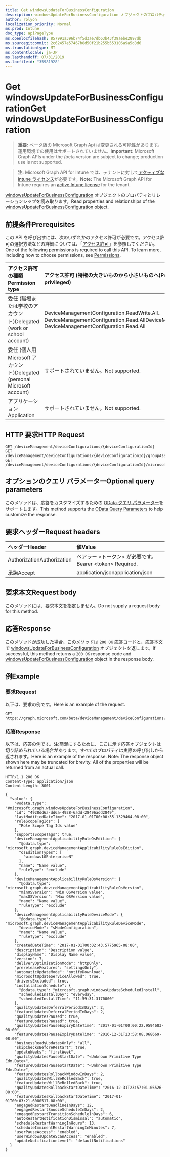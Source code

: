 ```yaml
---
title: Get windowsUpdateForBusinessConfiguration
description: windowsUpdateForBusinessConfiguration オブジェクトのプロパティとリレーションシップを読み取ります。
author: rolyon
localization_priority: Normal
ms.prod: Intune
doc_type: apiPageType
ms.openlocfilehash: 857991a396b74f5d3ae7db63b43f39aebe2897db
ms.sourcegitcommit: 2c62457e57467b8d50f21b255b553106a9a5d8d6
ms.translationtype: MT
ms.contentlocale: ja-JP
ms.lasthandoff: 07/31/2019
ms.locfileid: "35981928"
---
```

# <a name="get-windowsupdateforbusinessconfiguration"></a><span data-ttu-id="ddc0a-103">Get windowsUpdateForBusinessConfiguration</span><span class="sxs-lookup"><span data-stu-id="ddc0a-103">Get windowsUpdateForBusinessConfiguration</span></span>

> <span data-ttu-id="ddc0a-104">**重要:** ベータ版の Microsoft Graph Api は変更される可能性があります。運用環境での使用はサポートされていません。</span><span class="sxs-lookup"><span data-stu-id="ddc0a-104">**Important:** Microsoft Graph APIs under the /beta version are subject to change; production use is not supported.</span></span>

> <span data-ttu-id="ddc0a-105">**注:** Microsoft Graph API for Intune では、テナントに対して[アクティブな intune ライセンス](https://go.microsoft.com/fwlink/?linkid=839381)が必要です。</span><span class="sxs-lookup"><span data-stu-id="ddc0a-105">**Note:** The Microsoft Graph API for Intune requires an [active Intune license](https://go.microsoft.com/fwlink/?linkid=839381) for the tenant.</span></span>

<span data-ttu-id="ddc0a-106">[windowsUpdateForBusinessConfiguration](../resources/intune-deviceconfig-windowsupdateforbusinessconfiguration.md) オブジェクトのプロパティとリレーションシップを読み取ります。</span><span class="sxs-lookup"><span data-stu-id="ddc0a-106">Read properties and relationships of the [windowsUpdateForBusinessConfiguration](../resources/intune-deviceconfig-windowsupdateforbusinessconfiguration.md) object.</span></span>

## <a name="prerequisites"></a><span data-ttu-id="ddc0a-107">前提条件</span><span class="sxs-lookup"><span data-stu-id="ddc0a-107">Prerequisites</span></span>
<span data-ttu-id="ddc0a-p101">この API を呼び出すには、次のいずれかのアクセス許可が必要です。アクセス許可の選択方法などの詳細については、「[アクセス許可](/graph/permissions-reference)」を参照してください。</span><span class="sxs-lookup"><span data-stu-id="ddc0a-p101">One of the following permissions is required to call this API. To learn more, including how to choose permissions, see [Permissions](/graph/permissions-reference).</span></span>

|<span data-ttu-id="ddc0a-110">アクセス許可の種類</span><span class="sxs-lookup"><span data-stu-id="ddc0a-110">Permission type</span></span>|<span data-ttu-id="ddc0a-111">アクセス許可 (特権の大きいものから小さいものへ)</span><span class="sxs-lookup"><span data-stu-id="ddc0a-111">Permissions (from most to least privileged)</span></span>|
|:---|:---|
|<span data-ttu-id="ddc0a-112">委任 (職場または学校のアカウント)</span><span class="sxs-lookup"><span data-stu-id="ddc0a-112">Delegated (work or school account)</span></span>|<span data-ttu-id="ddc0a-113">DeviceManagementConfiguration.ReadWrite.All、DeviceManagementConfiguration.Read.All</span><span class="sxs-lookup"><span data-stu-id="ddc0a-113">DeviceManagementConfiguration.ReadWrite.All, DeviceManagementConfiguration.Read.All</span></span>|
|<span data-ttu-id="ddc0a-114">委任 (個人用 Microsoft アカウント)</span><span class="sxs-lookup"><span data-stu-id="ddc0a-114">Delegated (personal Microsoft account)</span></span>|<span data-ttu-id="ddc0a-115">サポートされていません。</span><span class="sxs-lookup"><span data-stu-id="ddc0a-115">Not supported.</span></span>|
|<span data-ttu-id="ddc0a-116">アプリケーション</span><span class="sxs-lookup"><span data-stu-id="ddc0a-116">Application</span></span>|<span data-ttu-id="ddc0a-117">サポートされていません。</span><span class="sxs-lookup"><span data-stu-id="ddc0a-117">Not supported.</span></span>|

## <a name="http-request"></a><span data-ttu-id="ddc0a-118">HTTP 要求</span><span class="sxs-lookup"><span data-stu-id="ddc0a-118">HTTP Request</span></span>
<!-- {
  "blockType": "ignored"
}
-->
``` http
GET /deviceManagement/deviceConfigurations/{deviceConfigurationId}
GET /deviceManagement/deviceConfigurations/{deviceConfigurationId}/groupAssignments/{deviceConfigurationGroupAssignmentId}/deviceConfiguration
GET /deviceManagement/deviceConfigurations/{deviceConfigurationId}/microsoft.graph.windowsDomainJoinConfiguration/networkAccessConfigurations/{deviceConfigurationId}
```

## <a name="optional-query-parameters"></a><span data-ttu-id="ddc0a-119">オプションのクエリ パラメーター</span><span class="sxs-lookup"><span data-stu-id="ddc0a-119">Optional query parameters</span></span>
<span data-ttu-id="ddc0a-120">このメソッドは、応答をカスタマイズするための [OData クエリ パラメーター](https://docs.microsoft.com/en-us/graph/query-parameters)をサポートします。</span><span class="sxs-lookup"><span data-stu-id="ddc0a-120">This method supports the [OData Query Parameters](https://docs.microsoft.com/en-us/graph/query-parameters) to help customize the response.</span></span>

## <a name="request-headers"></a><span data-ttu-id="ddc0a-121">要求ヘッダー</span><span class="sxs-lookup"><span data-stu-id="ddc0a-121">Request headers</span></span>
|<span data-ttu-id="ddc0a-122">ヘッダー</span><span class="sxs-lookup"><span data-stu-id="ddc0a-122">Header</span></span>|<span data-ttu-id="ddc0a-123">値</span><span class="sxs-lookup"><span data-stu-id="ddc0a-123">Value</span></span>|
|:---|:---|
|<span data-ttu-id="ddc0a-124">Authorization</span><span class="sxs-lookup"><span data-stu-id="ddc0a-124">Authorization</span></span>|<span data-ttu-id="ddc0a-125">ベアラー &lt;トークン&gt; が必要です。</span><span class="sxs-lookup"><span data-stu-id="ddc0a-125">Bearer &lt;token&gt; Required.</span></span>|
|<span data-ttu-id="ddc0a-126">承諾</span><span class="sxs-lookup"><span data-stu-id="ddc0a-126">Accept</span></span>|<span data-ttu-id="ddc0a-127">application/json</span><span class="sxs-lookup"><span data-stu-id="ddc0a-127">application/json</span></span>|

## <a name="request-body"></a><span data-ttu-id="ddc0a-128">要求本文</span><span class="sxs-lookup"><span data-stu-id="ddc0a-128">Request body</span></span>
<span data-ttu-id="ddc0a-129">このメソッドには、要求本文を指定しません。</span><span class="sxs-lookup"><span data-stu-id="ddc0a-129">Do not supply a request body for this method.</span></span>

## <a name="response"></a><span data-ttu-id="ddc0a-130">応答</span><span class="sxs-lookup"><span data-stu-id="ddc0a-130">Response</span></span>
<span data-ttu-id="ddc0a-131">このメソッドが成功した場合、このメソッドは `200 OK` 応答コードと、応答本文で [windowsUpdateForBusinessConfiguration](../resources/intune-deviceconfig-windowsupdateforbusinessconfiguration.md) オブジェクトを返します。</span><span class="sxs-lookup"><span data-stu-id="ddc0a-131">If successful, this method returns a `200 OK` response code and [windowsUpdateForBusinessConfiguration](../resources/intune-deviceconfig-windowsupdateforbusinessconfiguration.md) object in the response body.</span></span>

## <a name="example"></a><span data-ttu-id="ddc0a-132">例</span><span class="sxs-lookup"><span data-stu-id="ddc0a-132">Example</span></span>

### <a name="request"></a><span data-ttu-id="ddc0a-133">要求</span><span class="sxs-lookup"><span data-stu-id="ddc0a-133">Request</span></span>
<span data-ttu-id="ddc0a-134">以下は、要求の例です。</span><span class="sxs-lookup"><span data-stu-id="ddc0a-134">Here is an example of the request.</span></span>
``` http
GET https://graph.microsoft.com/beta/deviceManagement/deviceConfigurations/{deviceConfigurationId}
```

### <a name="response"></a><span data-ttu-id="ddc0a-135">応答</span><span class="sxs-lookup"><span data-stu-id="ddc0a-135">Response</span></span>
<span data-ttu-id="ddc0a-p102">以下は、応答の例です。注:簡潔にするために、ここに示す応答オブジェクトは切り詰められている場合があります。すべてのプロパティは実際の呼び出しから返されます。</span><span class="sxs-lookup"><span data-stu-id="ddc0a-p102">Here is an example of the response. Note: The response object shown here may be truncated for brevity. All of the properties will be returned from an actual call.</span></span>
``` http
HTTP/1.1 200 OK
Content-Type: application/json
Content-Length: 3001

{
  "value": {
    "@odata.type": "#microsoft.graph.windowsUpdateForBusinessConfiguration",
    "id": "4928dd6a-dd6a-4928-6add-28496add2849",
    "lastModifiedDateTime": "2017-01-01T00:00:35.1329464-08:00",
    "roleScopeTagIds": [
      "Role Scope Tag Ids value"
    ],
    "supportsScopeTags": true,
    "deviceManagementApplicabilityRuleOsEdition": {
      "@odata.type": "microsoft.graph.deviceManagementApplicabilityRuleOsEdition",
      "osEditionTypes": [
        "windows10EnterpriseN"
      ],
      "name": "Name value",
      "ruleType": "exclude"
    },
    "deviceManagementApplicabilityRuleOsVersion": {
      "@odata.type": "microsoft.graph.deviceManagementApplicabilityRuleOsVersion",
      "minOSVersion": "Min OSVersion value",
      "maxOSVersion": "Max OSVersion value",
      "name": "Name value",
      "ruleType": "exclude"
    },
    "deviceManagementApplicabilityRuleDeviceMode": {
      "@odata.type": "microsoft.graph.deviceManagementApplicabilityRuleDeviceMode",
      "deviceMode": "sModeConfiguration",
      "name": "Name value",
      "ruleType": "exclude"
    },
    "createdDateTime": "2017-01-01T00:02:43.5775965-08:00",
    "description": "Description value",
    "displayName": "Display Name value",
    "version": 7,
    "deliveryOptimizationMode": "httpOnly",
    "prereleaseFeatures": "settingsOnly",
    "automaticUpdateMode": "notifyDownload",
    "microsoftUpdateServiceAllowed": true,
    "driversExcluded": true,
    "installationSchedule": {
      "@odata.type": "microsoft.graph.windowsUpdateScheduledInstall",
      "scheduledInstallDay": "everyday",
      "scheduledInstallTime": "11:59:31.3170000"
    },
    "qualityUpdatesDeferralPeriodInDays": 2,
    "featureUpdatesDeferralPeriodInDays": 2,
    "qualityUpdatesPaused": true,
    "featureUpdatesPaused": true,
    "qualityUpdatesPauseExpiryDateTime": "2017-01-01T00:00:22.9594683-08:00",
    "featureUpdatesPauseExpiryDateTime": "2016-12-31T23:58:08.068669-08:00",
    "businessReadyUpdatesOnly": "all",
    "skipChecksBeforeRestart": true,
    "updateWeeks": "firstWeek",
    "qualityUpdatesPauseStartDate": "<Unknown Primitive Type Edm.Date>",
    "featureUpdatesPauseStartDate": "<Unknown Primitive Type Edm.Date>",
    "featureUpdatesRollbackWindowInDays": 2,
    "qualityUpdatesWillBeRolledBack": true,
    "featureUpdatesWillBeRolledBack": true,
    "qualityUpdatesRollbackStartDateTime": "2016-12-31T23:57:01.05526-08:00",
    "featureUpdatesRollbackStartDateTime": "2017-01-01T00:03:21.6080517-08:00",
    "engagedRestartDeadlineInDays": 12,
    "engagedRestartSnoozeScheduleInDays": 2,
    "engagedRestartTransitionScheduleInDays": 6,
    "autoRestartNotificationDismissal": "automatic",
    "scheduleRestartWarningInHours": 13,
    "scheduleImminentRestartWarningInMinutes": 7,
    "userPauseAccess": "enabled",
    "userWindowsUpdateScanAccess": "enabled",
    "updateNotificationLevel": "defaultNotifications"
  }
}
```





